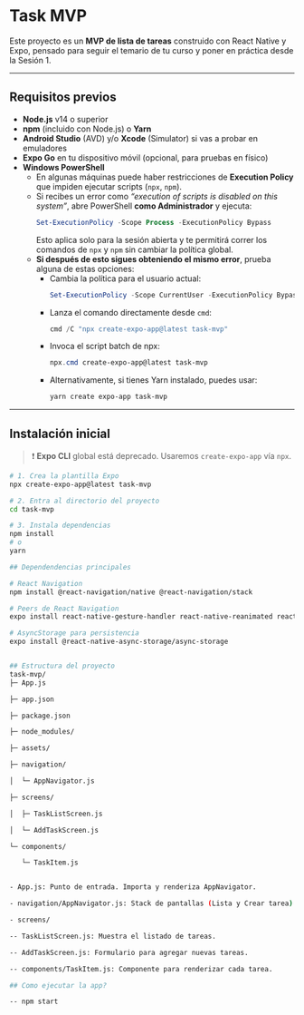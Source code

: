 # Task MVP

Este proyecto es un **MVP de lista de tareas** construido con React Native y Expo, pensado para seguir el temario de tu curso y poner en práctica desde la Sesión 1.

---

## Requisitos previos

- **Node.js** v14 o superior
- **npm** (incluido con Node.js) o **Yarn**
- **Android Studio** (AVD) y/o **Xcode** (Simulator) si vas a probar en emuladores
- **Expo Go** en tu dispositivo móvil (opcional, para pruebas en físico)
- **Windows PowerShell**
  - En algunas máquinas puede haber restricciones de **Execution Policy** que impiden ejecutar scripts (`npx`, `npm`).
  - Si recibes un error como _“execution of scripts is disabled on this system”_, abre PowerShell **como Administrador** y ejecuta:
    ```powershell
    Set-ExecutionPolicy -Scope Process -ExecutionPolicy Bypass
    ```
    Esto aplica solo para la sesión abierta y te permitirá correr los comandos de `npx` y `npm` sin cambiar la política global.
  - **Si después de esto sigues obteniendo el mismo error**, prueba alguna de estas opciones:
    - Cambia la política para el usuario actual:
      ```powershell
      Set-ExecutionPolicy -Scope CurrentUser -ExecutionPolicy Bypass -Force
      ```
    - Lanza el comando directamente desde `cmd`:
      ```powershell
      cmd /C "npx create-expo-app@latest task-mvp"
      ```
    - Invoca el script batch de npx:
      ```powershell
      npx.cmd create-expo-app@latest task-mvp
      ```
    - Alternativamente, si tienes Yarn instalado, puedes usar:
      ```bash
      yarn create expo-app task-mvp
      ```

---

## Instalación inicial

> ❗️ **Expo CLI** global está deprecado. Usaremos `create-expo-app` vía `npx`.

```bash
# 1. Crea la plantilla Expo
npx create-expo-app@latest task-mvp

# 2. Entra al directorio del proyecto
cd task-mvp

# 3. Instala dependencias
npm install
# o
yarn

## Dependendencias principales

# React Navigation
npm install @react-navigation/native @react-navigation/stack

# Peers de React Navigation
expo install react-native-gesture-handler react-native-reanimated react-native-screens react-native-safe-area-context @react-native-community/masked-view

# AsyncStorage para persistencia
expo install @react-native-async-storage/async-storage


## Estructura del proyecto
task-mvp/
├─ App.js

├─ app.json

├─ package.json

├─ node_modules/

├─ assets/

├─ navigation/

│  └─ AppNavigator.js

├─ screens/

│  ├─ TaskListScreen.js

│  └─ AddTaskScreen.js

└─ components/

   └─ TaskItem.js


- App.js: Punto de entrada. Importa y renderiza AppNavigator.

- navigation/AppNavigator.js: Stack de pantallas (Lista y Crear tarea).

- screens/

-- TaskListScreen.js: Muestra el listado de tareas.

-- AddTaskScreen.js: Formulario para agregar nuevas tareas.

-- components/TaskItem.js: Componente para renderizar cada tarea.

## Como ejecutar la app?

-- npm start
